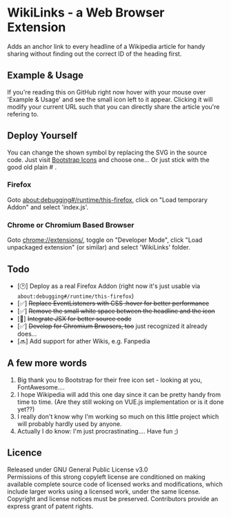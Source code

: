 # WikiLinks - a Web Browser Extension
Adds an anchor link to every headline of a Wikipedia article for handy sharing without finding out the correct ID of the heading first.

## Example & Usage
If you're reading this on GitHub right now hover with your mouse over 'Example & Usage' and see the small icon left to it appear.
Clicking it will modify your current URL such that you can directly share the article you're refering to.

## Deploy Yourself
You can change the shown symbol by replacing the SVG in the source code. Just visit <a href="https://icons.getbootstrap.com/">Bootstrap Icons</a> and choose one... Or just stick with the good old plain # .

### Firefox
Goto <a href="about:debugging#/runtime/this-firefox">about:debugging#/runtime/this-firefox</a>, click on "Load temporary Addon" and select 'index.js'.

### Chrome or Chromium Based Browser
Goto <a href="chrome://extensions/">chrome://extensions/</a>, toggle on "Developer Mode", click "Load unpackaged extension" (or similar) and select 'WikiLinks' folder.

## Todo
* [🕑] Deploy as a real Firefox Addon (right now it's just usable via `about:debugging#/runtime/this-firefox`)
* [✅] ~~Replace EventListeners with CSS :hover for better performance~~
* [✅] ~~Remove the small white space between the headline and the icon~~
* [💨] ~~Integrate JSX for better source code~~
* [✅] ~~Develop for Chromium Brwosers, too~~ just recognized it already does...
* [🔜] Add support for ather Wikis, e.g. Fanpedia

## A few more words
1. Big thank you to Bootstrap for their free icon set - looking at you, FontAwesome....
2. I hope Wikipedia will add this one day since it can be pretty handy from time to time. (Are they still woking on VUE.js implementation or is it done yet??)
3. I really don't know why I'm working so much on this little project which will probably hardly used by anyone. 
4. Actually I do know: I'm just procrastinating.... Have fun ;)

## Licence
Released under GNU General Public License v3.0
</br>
Permissions of this strong copyleft license are conditioned on making available complete source code of licensed works and modifications, which include larger works using a licensed work, under the same license. Copyright and license notices must be preserved. Contributors provide an express grant of patent rights. 
